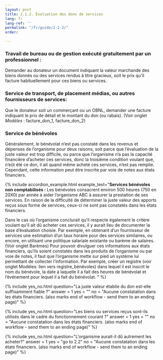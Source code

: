 ```yaml
---
layout: post
title: 2.1.2. Évaluation des dons de services
lang: fr
lang-ref: ''
permalink: "/fr/guide/2-1-2/"
order: 

---
```

### 

### Travail de bureau ou de gestion exécuté gratuitement par un professionnel :

Demander au donateur un document indiquant la valeur marchande des biens donnés ou des services rendus à titre gracieux, soit le prix qu’il facture habituellement pour ces biens ou services.

### Service de transport, de placement médias, ou autres fournisseurs de services:

Que le donateur soit un commerçant ou un OBNL, demander une facture indiquant le prix de détail et le montant du don (ou rabais). (Voir onglet _Modèles_ : facture_don_1, facture_don_2)

### Service de bénévoles

Généralement, le bénévolat n’est pas constaté dans les revenus et dépenses de l’organisme pour deux raisons, soit parce que l’évaluation de la juste valeur est trop difficile, ou parce que l’organisme n’a pas la capacité financière d’acheter ces services, donc la troisième condition voulant que, n’eût été ce don, il ait quand même acheté ces services, n’est pas remplie. Cependant, cette information peut être inscrite par voie de notes aux états financiers.

{% include accordion_example.html
example_text="**Services bénévoles non comptabilisés :** Les bénévoles consacrent environ 500 heures (750 en 20X0) par année à aider l’organisme ABC à assurer la prestation de ses services. En raison de la difficulté de déterminer la juste valeur des apports reçus sous forme de services, ceux-ci ne sont pas constatés dans les états financiers.

Dans le cas où l’organisme conclurait qu’il respecte également le critère voulant qu’il ait dû acheter ces services, il y aurait lieu de documenter la base d’évaluation choisie. Par exemple, en obtenant d’un fournisseur de services une estimation d’un taux horaire pour des services similaires, ou encore, en utilisant une politique salariale existante ou barème de salaires. (Voir onglet Barèmes)
Pour pouvoir divulguer ces informations aux états financiers, qu’ils soient constatés dans les produits de l’organisme ou par voie de notes, il faut que l’organisme mette sur pied un système lui permettant de collecter l’information. Par exemple, créer un registre (voir onglet Modèles: lien vers registre_bénévoles) dans lequel il est inscrit le nom du bénévole, la date à laquelle il a fait des heures de bénévolat et l’événement pour lequel il a fait du bénévolat.
"
%}

{% include yes_no.html
question="La juste valeur établie du don est-elle suffisamment fiable ?"
answer = 1
yes = ""
no = "Aucune constatation dans les états financiers. (also marks end of workflow - send them to an ending page)"
%}

{% include yes_no.html
question="Les biens ou services reçus sont-ils utilisés dans le cadre du fonctionnement courant ?"
answer = 1
yes = ""
no = "Aucune constatation dans les états financiers. (also marks end of workflow - send them to an ending page)"
%}

{% include yes_no.html
question="L'organisme aurait-il dû autrement les acheter?"
answer = 1
yes = "go to 2.2"
no = "Aucune constatation dans les états financiers. (also marks end of workflow - send them to an ending page)"
%}
